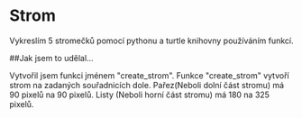 # Strom
Vykreslím 5 stromečků pomocí pythonu a turtle knihovny používáním funkcí.

##Jak jsem to udělal...

Vytvořil jsem funkci jménem "create_strom". Funkce "create_strom" vytvoří strom na zadaných souřadnicích dole. Pařez(Neboli dolní část stromu) má 90 pixelů na 90 pixelů. Listy (Neboli horní část stromu) má 180 na 325 pixelů.
